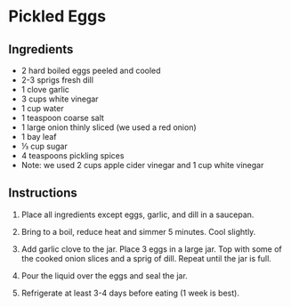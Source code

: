 # Pickled Eggs

## Ingredients
- 2 hard boiled eggs peeled and cooled
- 2-3 sprigs fresh dill
- 1 clove garlic
- 3 cups white vinegar
- 1 cup water
- 1 teaspoon coarse salt
- 1 large onion thinly sliced (we used a red onion)
- 1 bay leaf
- ⅓ cup sugar
- 4 teaspoons pickling spices
- Note: we used 2 cups apple cider vinegar and 1 cup white vinegar

## Instructions

1. Place all ingredients except eggs, garlic, and dill in a saucepan.

2. Bring to a boil, reduce heat and simmer 5 minutes. Cool slightly.

3. Add garlic clove to the jar. Place 3 eggs in a large jar. Top with some of the cooked onion slices and a sprig of dill. Repeat until the jar is full.

4. Pour the liquid over the eggs and seal the jar.

5. Refrigerate at least 3-4 days before eating (1 week is best).
